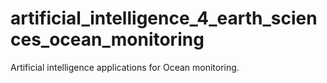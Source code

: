 # artificial_intelligence_4_earth_sciences_ocean_monitoring
Artificial intelligence applications for Ocean monitoring.
